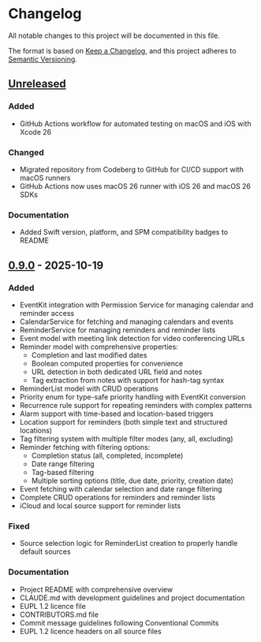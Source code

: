 # Changelog

All notable changes to this project will be documented in this file.

The format is based on [Keep a Changelog](https://keepachangelog.com/en/1.1.0/),
and this project adheres to [Semantic Versioning](https://semver.org/spec/v2.0.0.html).

## [Unreleased]

### Added
- GitHub Actions workflow for automated testing on macOS and iOS with Xcode 26

### Changed
- Migrated repository from Codeberg to GitHub for CI/CD support with macOS runners
- GitHub Actions now uses macOS 26 runner with iOS 26 and macOS 26 SDKs

### Documentation
- Added Swift version, platform, and SPM compatibility badges to README

## [0.9.0] - 2025-10-19

### Added

- EventKit integration with Permission Service for managing calendar and reminder access
- CalendarService for fetching and managing calendars and events
- ReminderService for managing reminders and reminder lists
- Event model with meeting link detection for video conferencing URLs
- Reminder model with comprehensive properties:
  - Completion and last modified dates
  - Boolean computed properties for convenience
  - URL detection in both dedicated URL field and notes
  - Tag extraction from notes with support for hash-tag syntax
- ReminderList model with CRUD operations
- Priority enum for type-safe priority handling with EventKit conversion
- Recurrence rule support for repeating reminders with complex patterns
- Alarm support with time-based and location-based triggers
- Location support for reminders (both simple text and structured locations)
- Tag filtering system with multiple filter modes (any, all, excluding)
- Reminder fetching with filtering options:
  - Completion status (all, completed, incomplete)
  - Date range filtering
  - Tag-based filtering
  - Multiple sorting options (title, due date, priority, creation date)
- Event fetching with calendar selection and date range filtering
- Complete CRUD operations for reminders and reminder lists
- iCloud and local source support for reminder lists

### Fixed

- Source selection logic for ReminderList creation to properly handle default sources

### Documentation

- Project README with comprehensive overview
- CLAUDE.md with development guidelines and project documentation
- EUPL 1.2 licence file
- CONTRIBUTORS.md file
- Commit message guidelines following Conventional Commits
- EUPL 1.2 licence headers on all source files

[unreleased]: https://github.com/oliverandrich/KinjoCore/compare/v0.9.0...HEAD
[0.9.0]: https://github.com/oliverandrich/KinjoCore/releases/tag/v0.9.0
